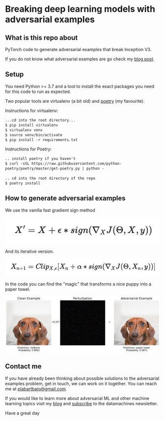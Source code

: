 # Breaking deep learning models with adversarial examples

## What is this repo about
PyTorch code to generate adversarial examples that break Inception V3.

If you do not know what adversarial examples are go check my [blog post](http://datamachines.xyz/2021/07/05/adversarial-examples-to-break-deep-learning-models/).

## Setup

You need Python >= 3.7 and a tool to install the exact packages you need for this
code to run as expected.

Two popular tools are virtualenv (a bit old) and [poetry](https://python-poetry.org/) (my favourite).

Instructions for virtualenv:
```
...cd into the root directory...
$ pip install virtualenv
$ virtualenv venv
$ source venv/bin/activate
$ pip install -r requirements.txt
```

Instructions for Poetry:

```
.. install poetry if you haven't
$ curl -sSL https://raw.githubusercontent.com/python-poetry/poetry/master/get-poetry.py | python -

.. cd into the root directory of the repo
$ poetry install
```

## How to generate adversarial examples

We use the vanilla fast gradient sign method

![](images/fgsm_formula.png)

And its iterative version.

![](images/ifgsm_formula.png)

In the code you can find the "magic" that transforms a nice puppy into a paper towel.

![](images/iterative_fgsm_total.jpg)


## Contact me

If you have already been thinking about possible solutions to the adversarial examples problem,
get in touch, we can work on it together. You can reach me at [plabartbajo@gmail.com](mailto:plabartabajo@gmail.com).

If you would like to learn more about adversarial ML and other machine learning topics
visit my [blog](http://datamachines.xyz/blog) and [subscribe](http://datamachines.xyz/subscribe) to the datamachines newsletter.

Have a great day